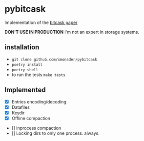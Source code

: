 # pybitcask

Implementation of the [bitcask paper](https://riak.com/assets/bitcask-intro.pdf)

**DON'T USE IN PRODUCTION** I'm not an expert in storage systems.

## installation

- `git clone github.com/xmonader/pybitcask`
- `poetry install`
- `poetry shell`
- to run the tests `make tests`


## Implemented

- [x] Entries encoding/decoding
- [x] Datafiles
- [x] Keydir
- [x] Offline compaction
- [] Inprocess compaction
- [] Locking dirs to only one process. always.

